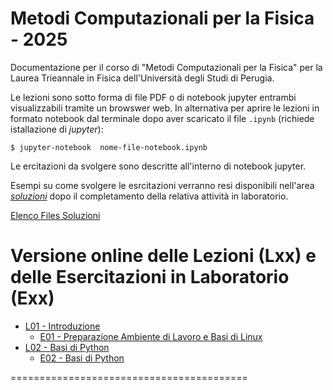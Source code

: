 # Metodi Computazionali per la Fisica - 2025

Documentazione per il corso di "Metodi Computazionali per la Fisica"
per la Laurea Trieannale in Fisica dell'Università degli Studi di Perugia.

Le lezioni sono sotto forma di file PDF o di notebook jupyter entrambi visualizzabili tramite un browswer web.
In alternativa per aprire le lezioni in formato notebook dal terminale dopo aver scaricato il file `.ipynb` (richiede istallazione di _jupyter_):

    $ jupyter-notebook  nome-file-notebook.ipynb

    

Le ercitazioni da svolgere sono descritte all'interno di notebook jupyter.

Esempi su come svolgere le esrcitazioni verranno resi disponibili nell'area [*soluzioni*](https://github.com/s-germani/metodi-computazionali-fisica-2025/tree/main/soluzioni) dopo il completamento della relativa attività in laboratorio.

[Elenco Files Soluzioni](soluzioni/ELENCO_SOLUZIONI.md)



Versione online delle Lezioni (Lxx)  e delle Esercitazioni in Laboratorio (Exx)
=========================================
* [L01  - Introduzione](slides/L01_MetodiComputazionali_Intro.pdf)
  * [E01 - Preparazione Ambiente di Lavoro e Basi di Linux](slides/E01_Terminale_Linux.pdf)
* [L02  - Basi di Python](notebooks/lezioni/L02_BasiPython.ipynb)
  * [E02 - Basi di Python](notebooks/esercitazioni/E02_BasiPython.ipynb)



=========================================



